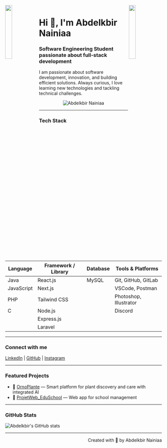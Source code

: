 <img align="left" src="https://user-images.githubusercontent.com/65187002/144930161-2f783401-8d27-4fdf-a2f7-cc0ba32f1f1f.gif" width="21%" style="display:inline;">
<img align="right" src="https://user-images.githubusercontent.com/65187002/144930161-2f783401-8d27-4fdf-a2f7-cc0ba32f1f1f.gif" width="21%" style="display:inline;">

# Hi 👋, I'm Abdelkbir Nainiaa

### Software Engineering Student passionate about full-stack development

I am passionate about software development, innovation, and building efficient solutions. Always curious, I love learning new technologies and tackling technical challenges.

<p align="center"> 
 <img src="https://komarev.com/ghpvc/?username=AbdelkbirNA&label=Profile%20views&color=0e75b6&style=flat" alt="Abdelkbir Nainiaa" /> 
</p>

---

### Tech Stack

| Language     | Framework / Library | Database | Tools & Platforms  |
| ------------ | ------------------- | -------- | ----------------- |
| Java         | React.js            | MySQL    | Git, GitHub, GitLab |
| JavaScript   | Next.js             |          | VSCode, Postman   |
| PHP          | Tailwind CSS        |          | Photoshop, Illustrator |
| C            | Node.js             |          | Discord           |
|              | Express.js          |          |                   |
|              | Laravel             |          |                   |

---

### Connect with me

[LinkedIn](https://www.linkedin.com/in/abdelkbir-nainiaa/) | [GitHub](https://github.com/AbdelkbirNA) | [Instagram](https://www.instagram.com/771_vrtx/)

---

### Featured Projects

- 🌿 [OrnoPlante](https://github.com/AbdelkbirNA/OrnoPlante) — Smart platform for plant discovery and care with integrated AI  
- 🏫 [ProjetWeb_EduSchool](https://github.com/AbdelkbirNA/ProjetWeb_EduSchool) — Web app for school management

---

### GitHub Stats

![Abdelkbir's GitHub stats](https://github-readme-stats.vercel.app/api?username=AbdelkbirNA&theme=midnight-purple&show_icons=true)

---

<p align="right">Created with 🧡 by Abdelkbir Nainiaa</p>
